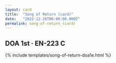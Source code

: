 ```yaml
---
layout: card
title:  "Song of Return (card)"
date:   "2022-12-26T06:00:00.000Z"
permalink: song-of-return_(card)
---
```


## DOA 1st &middot; EN-223 C

{% include templates/song-of-return-doa1e.html %}
